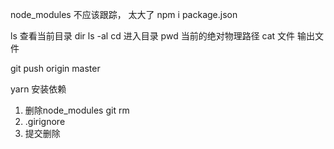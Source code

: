 node_modules 不应该跟踪， 太大了
npm i package.json


ls 查看当前目录 dir
ls -al
cd 进入目录
pwd 当前的绝对物理路径
cat 文件  输出文件


git push origin master

yarn 安装依赖

1. 删除node_modules
  git rm
2. .girignore
3. 提交删除
